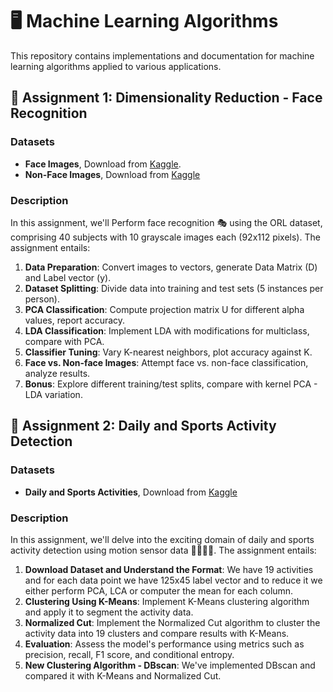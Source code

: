 # 🖥️ Machine Learning Algorithms

This repository contains implementations and documentation for machine learning algorithms applied to various applications.

## 🔸 Assignment 1: Dimensionality Reduction - Face Recognition

### Datasets

- **Face Images**, Download from [Kaggle](https://www.kaggle.com/kasikrit/att-database-of-faces/).
- **Non-Face Images**, Download from [Kaggle](https://www.kaggle.com/datasets/theblackmamba31/landscape-image-colorization) 

### Description

In this assignment, we'll Perform face recognition 🎭 using the ORL dataset, comprising 40 subjects with 10 grayscale images each (92x112 pixels). The assignment entails:

1. **Data Preparation**: Convert images to vectors, generate Data Matrix (D) and Label vector (y).
2. **Dataset Splitting**: Divide data into training and test sets (5 instances per person).
3. **PCA Classification**: Compute projection matrix U for different alpha values, report accuracy.
4. **LDA Classification**: Implement LDA with modifications for multiclass, compare with PCA.
5. **Classifier Tuning**: Vary K-nearest neighbors, plot accuracy against K.
6. **Face vs. Non-face Images**: Attempt face vs. non-face classification, analyze results.
7. **Bonus**: Explore different training/test splits, compare with kernel PCA - LDA variation.


## 🔸 Assignment 2: Daily and Sports Activity Detection

### Datasets

- **Daily and Sports Activities**, Download from [Kaggle](https://www.kaggle.com/datasets/obirgul/daily-and-sports-activities) 

### Description

In this assignment, we'll delve into the exciting domain of  daily and sports activity  detection using motion sensor data 🏃‍♂️🏋️‍♂️. The assignment entails:

1. **Download Dataset and Understand the Format**: We have 19 activities and for each data point we have 125x45 label vector and to reduce it we either perform PCA, LCA or computer the mean for each column.   
2. **Clustering Using K-Means**: Implement K-Means clustering algorithm and apply it to segment the activity data.
3. **Normalized Cut**: Implement the Normalized Cut algorithm to cluster the activity data into 19 clusters and compare results with K-Means.
4. **Evaluation**: Assess the model's performance using metrics such as precision, recall, F1 score, and conditional entropy.
5. **New Clustering Algorithm - DBscan**: We've implemented DBscan and compared it with K-Means and Normalized Cut.
